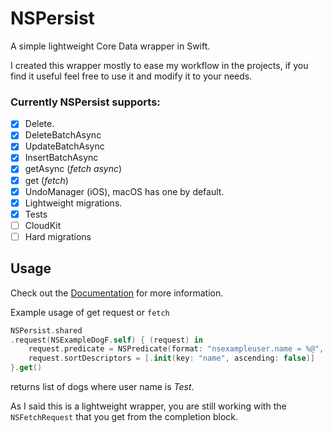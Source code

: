 # NSPersist

A simple lightweight Core Data wrapper in Swift.

I created this wrapper mostly to ease my workflow in the projects, if you find it useful feel free to use it and modify it to your needs.

### Currently NSPersist supports:
- [x] Delete. 
- [x] DeleteBatchAsync
- [x] UpdateBatchAsync
- [x] InsertBatchAsync
- [x] getAsync (*fetch async*)
- [x] get (*fetch*)
- [x] UndoManager (iOS), macOS has one by default.
- [x] Lightweight migrations.
- [x] Tests
- [ ] CloudKit
- [ ] Hard migrations

## Usage

Check out the [Documentation](https://martinstamenkovski.github.io/NSPersist/) for more information.

Example usage of get request or `fetch`
```swift
NSPersist.shared
.request(NSExampleDogF.self) { (request) in
    request.predicate = NSPredicate(format: "nsexampleuser.name = %@", "Test")
    request.sortDescriptors = [.init(key: "name", ascending: false)]
}.get()
```
returns list of dogs where user name is *Test*.

As I said this is a lightweight wrapper, you are still working with the `NSFetchRequest` that you get from the completion block.
